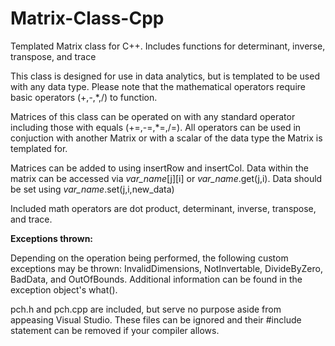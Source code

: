 # Matrix-Class-Cpp
Templated Matrix class for C++. Includes functions for determinant, inverse, transpose, and trace
<p>This class is designed for use in data analytics, but is templated to be used with any data type. Please note that the mathematical operators require basic operators (+,-,*,/) to function.</p>
<p>Matrices of this class can be operated on with any standard operator including those with equals (+=,-=,*=,/=). All operators can be used in conjuction with another Matrix or with a scalar of the data type the Matrix is templated for.</p>
<p>Matrices can be added to using insertRow and insertCol. Data within the matrix can be accessed via <i>var_name</i>[j][i] or <i>var_name</i>.get(j,i). Data should be set using <i>var_name</i>.set(j,i,new_data)</p>
<p>Included math operators are dot product, determinant, inverse, transpose, and trace.</p>
<b>Exceptions thrown:</b>
<p>Depending on the operation being performed, the following custom exceptions may be thrown: InvalidDimensions, NotInvertable, DivideByZero, BadData, and OutOfBounds. Additional information can be found in the exception object's what().</p>
<p>pch.h and pch.cpp are included, but serve no purpose aside from appeasing Visual Studio. These files can be ignored and their #include statement can be removed if your compiler allows.</p>

